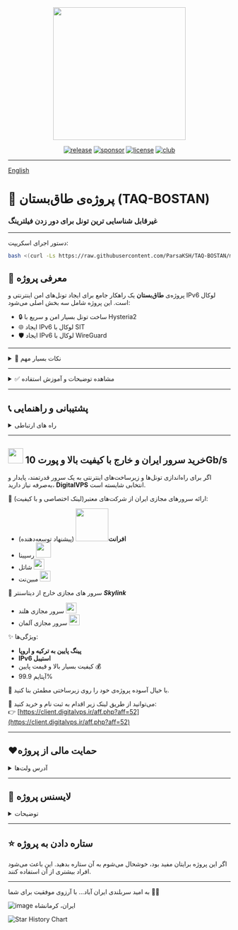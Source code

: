 

<div align="center">
<img src="https://github.com/user-attachments/assets/acc27110-4275-4751-937b-cdc63704164f" width="300" />
</div>

<div align="center">
  
[![release](https://img.shields.io/badge/release-v2.0.2-%23006400)](#)
[![sponsor](https://img.shields.io/badge/sponsor-DigitalVPS.ir-%23FF0000)](https://client.digitalvps.ir/aff.php?aff=52)
[![license](https://img.shields.io/badge/license-Apache2-%23006400)](#)
[![club](https://img.shields.io/badge/club-OPIRAN-%234B0082)](https://t.me/OPIranClub)

</div>

---

[English](https://github.com/ParsaKSH/TAQ-BOSTAN/blob/main/README-en.md)


# 🚀 پروژه‌ی طاق‌بستان (TAQ-BOSTAN)
### غیرقابل شناسایی ترین تونل برای دور زدن فیلترینگ

---

دستور اجرای اسکریپت:

```bash
bash <(curl -Ls https://raw.githubusercontent.com/ParsaKSH/TAQ-BOSTAN/main/script.sh)
```
## 🌟 معرفی پروژه
پروژه‌ی **طاق‌بستان** یک راهکار جامع برای ایجاد تونل‌های امن اینترنتی و IPv6 لوکال است. این پروژه شامل سه بخش اصلی می‌شود:

- 🔒 ساخت تونل بسیار امن و سریع با Hysteria2
- 🌐 ایجاد IPv6 لوکال با SIT
- 🛡 ایجاد IPv6 لوکال با WireGuard

---
<details>
<summary>📌 نکات بسیار مهم</summary>
   
- لطفا در وارد کردن پورت دقت کنید، پورت هیستریا برای ارتباط بین دو سرور هست و باید در سرور ایران و سرور خارج یک مقدار وارد شود، این پورت باید در سرور آزاد باشد و هیچ سرویس دیگری از آن استفاده نکند، این پورت با پورتی که باید فوروارد شود متفاوت است.
- پیشنهاد می‌کنم برای هیستریا از پورت 443 یا دیگر پورت های Https در جهت عادی جلوه دادن بیشتر ارتباط استفاده کنید.
- لطفا لطفا لطفا کانفیگ های سمت کاربر خودتون رو tls دار کنید. این موضوع برای حفاظت از سرور شما در برابر فیلترینگ و اکسسی بسیار حیاتی است.
    
  
</details>

---

<details>
<summary>✅ مشاهده توضیحات و آموزش استفاده</summary>

## 🔒 بخش اول: تونل امن و سریع با Hysteria2
<details>
<summary>✅ مشاهده توضیحات و آموزش استفاده</summary>

### 📌 مزایا:
- تونل رمزنگاری‌شده **TLS 1.3 + QUIC**
- انتقال تمام ترافیک از طریق یک کانکشن واحد UDP
- جلوگیری کامل از مشکوک شدن سرور و ایران اکسس شدن
- رفتار ترافیک مشابه HTTPS عادی (بدون ریسک شناسایی)
- بدون نیاز به دامنه (استفاده از SSL خودامضا)
- بسیار سریع
- دارای اسپیدتست داخلی برای تست پهنای باند هیستریا بین دو سرور تونل شده

### 🚀 نصب آسان:

<details>
<summary>سرور خارج</summary>

1-اسکریپت را روی سرور اجرا کنید و شماره1 را وارد کنید.

2-عدد 1 را وارد کنید تا اسکریپت هیستریا اجرا شود.

3-کلمه "Foreign" را وارد کنید.

4-پورت هیستریا را وارد کنید.(طبق توضیحات بالا، این پورت نباید توسط هیچ سرویس دیگری در هیچیک از سرور های شما استفاده شده باشد؛ پیشنهاد می‌کنم از پورت 443 استفاده کنید.)

5-یک رمز دلخواه برای اینباند هیستریا وارد کنید.

-کانفیگ سرور خارج به پایان رسید.
  
</details>

<details>
<summary>سرور ایران</summary>

1-اسکریپت را روی سرور اجرا کنید و شماره1 را وارد کنید.

2-کلمه "Iran" را وارد کنید.

3-انتخاب کنید که می‌خواهید از IPv6 استفاده کنید یا IPv4(اگر سرور های شما آیپی6 خوبی دارند، پیشنهاد می‌شود از آیپی6 استفاده کنید. سرورهای افرانت و رسپینا DigitalVPS آیپی6 بسیار خوب و پایداری دارند.)

4-تعداد سرور های خارج خود که قصد تانل کردن آنها به سرور ایران را دارید وارد کنید.

5-به ترتیب آیپی، پورت هیستریا و رمز تنظیم شده در آنها را وارد کنید.

6-در این فیلد، SNI دلخواه خود را بگذارید، مثلا google.com (نیاز به استفاده از دامنه خودتان نیست.)

7-تعداد پورت هایی که قصد فوروارد کردن را در این سرور خارج دارید وارد کنید.

8-به ترتیب پورت ها را وارد کنید.


9-کانفیگ سرور ایران تمام شد، سرور ها و اطلاعات کانفیگ آنها به شما نمایش داده شده.

10-حالا برای انجام تست سرعت و پهنای باند بین دو سرور می‌توانید اسکریپت را دوباره اجرا کنید و شماره7 را وارد کنید.

11-از شما شماره سرور می‌خواهد که هرکدام از سرور های خارجی که به سرور ایران متصل کرده باشید را می‌توانید مورد تست قرار دهید، مثلا سرور اول(عدد 1 را وارد کنید.)

12-پهنای باند بین دو سرور شما بعد از رمزنگاری ها و پردازش های هیستریا مشخص می‌شود.(هرچه پردازشگر سرور شما قدرتمند تر باشد، و هاستینگ پهنای باند بیشتری را در اختیار شما قرار داده باشد، سرعت بین دو سرور نیز بیشتر خواهد بود. سرور های DigitalVPS به دلیل برخورداری از منابع سخت افزاری بالا، نتیجه بسیار خوبی به شما هدیه خواهند کرد.(اگر سخت افزار سرور خارج شما هم کافی باشد.))

</details>


</details>

---

## 🌐 بخش دوم: ایجاد IPv6 لوکال با SIT
<details>
<summary>✅ مشاهده توضیحات و آموزش استفاده</summary>

### 📌 مزایا:
- بسیار سریع و سبک (بدون رمزنگاری اضافی)
- پشتیبانی مستقیم توسط هسته لینوکس (کرنل)
- نصب و راه‌اندازی آسان

**نحوه اجرا روی سرور ایران:**
- نوع سرور را **IRAN** انتخاب کنید.
- IP سرور ایران و تعداد سرورهای خارجی را وارد کنید.
- به‌ترتیب IP سرورهای خارجی را وارد کرده و سرور را ریبوت کنید.

**نحوه اجرا روی سرور خارجی:**
- نوع سرور را **FOREIGN** انتخاب کنید.
- IP سرور خارجی و IP سرور ایران را وارد کنید.
- شماره سرور خارجی (که در سرور ایران وارد کردید) را مشخص کنید.
- سرور را ریبوت کنید.

</details>

---

## 🛡 بخش سوم: ایجاد IPv6 لوکال با WireGuard
<details>
<summary>✅ مشاهده توضیحات و آموزش استفاده</summary>

### 📌 مزایا:
- امنیت بالا و رمزنگاری قوی
- تونل کردن همه ترافیک‌ها در یک کانکشن واحد UDP
- قابل استفاده روی سرورهای فیلتر شده


- نوع سرور (ایران یا خارجی) را مشخص کنید.
- IP عمومی سرورها و کلید عمومی WireGuard را وارد کنید.
- فایل‌های کانفیگ خودکار ساخته شده و سرویس فعال می‌شود.
- سرور را ریبوت کنید.

</details>

</details>

---

## 📞 پشتیبانی و راهنمایی
<details>
<summary>راه های ارتباطی</summary>
هرگونه سؤال یا مشکل خود را در گروه اپ‌ایران مطرح کنید.

- 💬 **گروه اپ‌ایران:** [OPIranClub](https://t.me/OPIranClub)
</details>

---
## <img src="https://client.digitalvps.ir/templates/lagom2/assets/img/logo/logo_big.1066038415.png" width="34" /> خرید سرور ایران و خارج با کیفیت بالا و پورت 10Gb/s

اگر برای راه‌اندازی تونل‌ها و زیرساخت‌های اینترنتی به یک سرور قدرتمند، پایدار و به‌صرفه نیاز دارید، **DigitalVPS** انتخابی شایسته است.

🔹 ارائه سرورهای مجازی ایران از شرکت‌های معتبر(لینک اختصاصی و با کیفیت):
- **افرانت**<img src="https://client.digitalvps.ir/Logo/afranettttt.png" width="74" /> (پیشنهاد توسعه‌دهنده)
- رسپینا <img src="https://client.digitalvps.ir/templates/lagom2/assets/img/page-manager/Respina-Logo.png" width="34" />
-  شاتل <img src="https://client.digitalvps.ir/templates/lagom2/assets/img/page-manager/shatel1.png" width="24" />
-  مبین‌نت <img src="https://client.digitalvps.ir/Logo/MobinNetLog.png" width="24" />

🔹 سرور های مجازی خارج از دیتاسنتر ***Skylink***

- سرور مجازی هلند <img src="https://client.digitalvps.ir/templates/lagom2/assets/img/nilogo.png" width="24" />
- سرور مجازی آلمان <img src="https://client.digitalvps.ir/templates/lagom2/assets/img/page-manager/GB.svg" width="24" />

✨ ویژگی‌ها:
- **پینگ پایین به ترکیه و اروپا**
- **IPv6 استیبل**
- کیفیت بسیار بالا و قیمت پایین 💰
- آپتایم 99.9%

🎯 با خیال آسوده پروژه‌ی خود را روی زیرساختی مطمئن بنا کنید.

📎 می‌توانید از طریق لینک زیر اقدام به ثبت نام و خرید کنید:  
👉 [https://client.digitalvps.ir/aff.php?aff=52](https://client.digitalvps.ir/aff.php?aff=52)

---


 ## ❤️حمایت مالی از پروژه
  <details>
  <summary>آدرس ولت‌ها</summary>

اگر پروژه برای شما مفید بود، برای حمایت مالی می‌توانید از آدرس‌های زیر استفاده کنید:

| ارز | آدرس والت |
|-------|------------|
| **Tron** | `TD3vY9Drpo3eLi8z2LtGT9Vp4ESuF2AEgo` |
| **USDT(ERC20)** | `0x800680F566A394935547578bc5599D98B139Ea22` |
| **TON** | `UQAm3obHuD5kWf4eE4JmAO_5rkQdZPhaEpmRWs6Rk8vGQJog` |
| **BTC** | `bc1qaquv5vg35ua7qnd3wlueytw0fugpn8qkkuq9r2` |

از حمایت شما ممنونم ❤️
</details>

---

## 📝 لایسنس پروژه
<details>
<summary>توضیحات</summary>
پروژه‌ی طاق‌بستان تحت لایسنس Apache منتشر شده است.  
می‌توانید آزادانه از آن استفاده کنید، تغییر دهید و منتشر کنید؛ اما لطفا نام من (Parsa) و لینک پروژه را ذکر نمایید.
</details>

---

## ⭐️ ستاره دادن به پروژه

اگر این پروژه برایتان مفید بود، خوشحال می‌شوم به آن ستاره بدهید. این باعث می‌شود افراد بیشتری از آن استفاده کنند.

---

به امید سربلندی ایران آباد... 
با آرزوی موفقیت برای شما 🚀✨



![image](https://github.com/user-attachments/assets/f9f4e79a-0dd4-47ca-862a-8af8504a355a)
ایران، کرمانشاه



![Star History Chart](https://api.star-history.com/svg?repos=ParsaKSH/TAQ-BOSTAN&type=Date)
